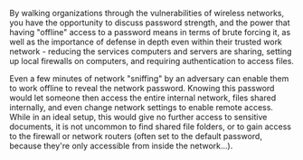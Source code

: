 
By walking organizations through the vulnerabilities of wireless networks, you have the opportunity to discuss password strength, and the power that having "offline" access to a password means in terms of brute forcing it, as well as the importance of defense in depth even within their trusted work network - reducing the services computers and servers are sharing, setting up local firewalls on computers, and requiring authentication to access files.

Even a few minutes of network "sniffing" by an adversary can enable them to work offline to reveal the network password.  Knowing this password would let someone then access the entire internal network, files shared internally, and even change network settings to enable remote access.  While in an ideal setup, this would give no further access to sensitive documents, it is not uncommon to find shared file folders, or to gain access to the firewall or network routers (often set to the default password, because they're only accessible from inside the network...).

